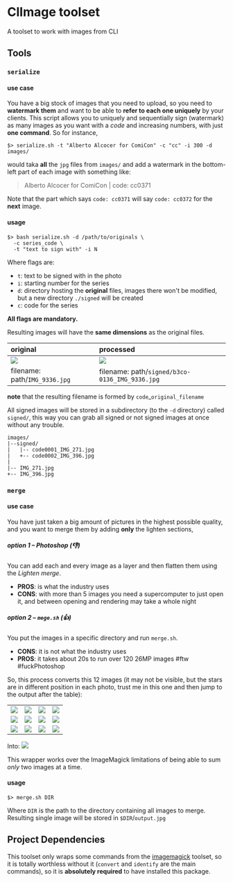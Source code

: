 # ClImage toolset
A toolset to work with images from CLI

## Tools

### `serialize`

#### use case
You have a big stock of images that you need to upload, so you need to **watermark them** and want to be able to **refer to each one uniquely** by your clients. This script allows you to uniquely and sequentially sign (watermark) as many images as you want with a _code_ and increasing numbers, with just **one command**. So for instance,

`$> serialize.sh -t "Alberto Alcocer for ComiCon" -c "cc" -i 300 -d images/`

would taka **all** the `jpg` files from `images/` and add a watermark in the bottom-left part of each image with something like:

> Alberto Alcocer for ComiCon | code: cc0371

Note that the part which says `code: cc0371` will say `code: cc0372` for the **next** image.


#### usage

```
$> bash serialize.sh -d /path/to/originals \
  -c series_code \
  -t "text to sign with" -i N
```

Where flags are:
- `t`: text to be signed with in the photo
- `i`: starting number for the series
- `d`: directory hosting the **original** files, images there won't be modified, but a new directory `./signed` will be created
- `c`: code for the series

**All flags are mandatory.**

Resulting images will have the **same dimensions** as the original files.

original|processed
:-------|:----|
![](http://b3co.com/wp-content/uploads/2017/07/IMG_9336.jpg) | ![](http://b3co.com/wp-content/uploads/2017/07/b3co-0136_IMG_9336.jpg)
filename: path/`IMG_9336.jpg` | filename: path/`signed/b3co-0136_IMG_9336.jpg`
**note** that the resulting filename is formed by `code`\_`original_filename`

All signed images will be stored in a subdirectory (to the `-d` directory) called `signed/`, this way you can grab all signed or not signed images at once without any trouble.

```
images/
|--signed/
|   |-- code0001_IMG_271.jpg
|   +-- code0002_IMG_396.jpg
|
|-- IMG_271.jpg
+-- IMG_396.jpg
```

### `merge`

#### use case
You have just taken a big amount of pictures in the highest possible quality, and you want to merge them by adding **only** the lighten sections,

##### option 1 – Photoshop (👎)

You can add each and every image as a layer and then flatten them using the _Lighten merge_.
- **PROS**: is what the industry uses
- **CONS**: with more than 5 images you need a supercomputer to just open it, and between opening and rendering may take a whole night

##### option 2 – `mege.sh` (👍)

You put the images in a specific directory and run `merge.sh`.
- **CONS**: it is not what the industry uses
- **PROS**: it takes about 20s to run over 120 26MP images #ftw #fuckPhotoshop

So, this process converts this 12 images (it may not be visible, but the stars are in different position in each photo, trust me in this one and then jump to the output after the table):

| | | | |
|-|-|-|-|
|![](http://b3co.com/wp-content/uploads/2017/07/IMG_9772.jpg)|![](http://b3co.com/wp-content/uploads/2017/07/IMG_9773.jpg)|![](http://b3co.com/wp-content/uploads/2017/07/IMG_9774.jpg)|![](http://b3co.com/wp-content/uploads/2017/07/IMG_9775.jpg)
|![](http://b3co.com/wp-content/uploads/2017/07/IMG_9776.jpg)|![](http://b3co.com/wp-content/uploads/2017/07/IMG_9777.jpg)|![](http://b3co.com/wp-content/uploads/2017/07/IMG_9778.jpg)|![](http://b3co.com/wp-content/uploads/2017/07/IMG_9779.jpg)
|![](http://b3co.com/wp-content/uploads/2017/07/IMG_9780.jpg)|![](http://b3co.com/wp-content/uploads/2017/07/IMG_9781.jpg)|![](http://b3co.com/wp-content/uploads/2017/07/IMG_9782.jpg)|![](http://b3co.com/wp-content/uploads/2017/07/IMG_9782.jpg)

Into:
![](http://b3co.com/wp-content/uploads/2017/07/output.jpg)


This wrapper works over the ImageMagick limitations of being able to sum _only_ two images at a time.

#### usage

`$> merge.sh DIR`

Where `DIR` is the path to the directory containing all images to merge. Resulting single image will be stored in `$DIR`/`output.jpg`

## Project Dependencies

This toolset only wraps some commands from the [imagemagick](http://imagemagick.org) toolset, so it is totally worthless without it (`convert` and `identify` are the main commands), so it is **absolutely required** to have installed this package.
